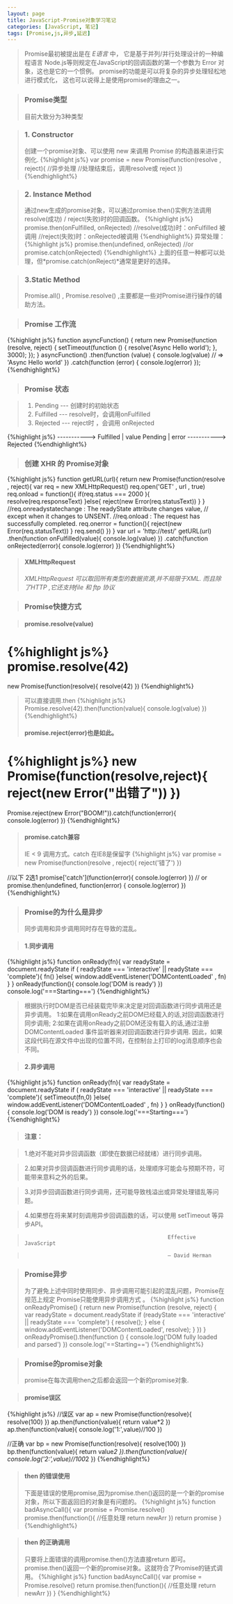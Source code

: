 ```yaml
---
layout: page
title: JavaScript-Promise对象学习笔记
categories: [JavaScript, 笔记]
tags: [Promise,js,异步,延迟]
---
```

>Promise最初被提出是在 *E语言* 中， 它是基于并列/并行处理设计的一种编程语言
>Node.js等则规定在JavaScript的回调函数的第一个参数为 Error 对象，这也是它的一个惯例。
>promise的功能是可以将复杂的异步处理轻松地进行模式化， 这也可以说得上是使用promise的理由之一。

>### Promise类型
>目前大致分为3种类型

>### 1. Constructor
>创建一个promise对象、可以使用 new 来调用 Promise 的构造器来进行实例化.
{%highlight js%}
  var promise = new Promise(function(resolve , reject){
    //异步处理
    //处理结束后，调用resolve或 reject
  })
{%endhighlight%}

>### 2. Instance Method
>通过new生成的promise对象，可以通过promise.then()实例方法调用 resolve(成功) / reject(失败)时的回调函数。
{%highlight js%}
  promise.then(onFulfilled, onRejected)
  //resolve(成功)时：onFulfilled 被调用
  //reject(失败)时：onRejected被调用
{%endhighlight%}
>异常处理：
{%highlight js%}
  promise.then(undefined, onRejected)
  //or
  promise.catch(onRejected)
{%endhighlight%}
>上面的任意一种都可以处理，但*promise.catch(onReject)*通常是更好的选择。

>### 3.Static Method
>Promise.all() , Promise.resolve() ,主要都是一些对Promise进行操作的辅助方法。

>### Promise 工作流
{%highlight js%}
  function asyncFunction() {
    return new Promise(function (resolve, reject) {
      setTimeout(function () {
        resolve('Async Hello world');
      }, 3000);
    });
  }
  asyncFunction()
  .then(function (value) {
    console.log(value)    // => 'Async Hello world'
  })
  .catch(function (error) {
    console.log(error)
  });
{%endhighlight%}

>### Promise 状态

>   1. Pending --- 创建时的初始状态
>   2. Fulfilled --- resolve时，会调用onFulfilled
>   3. Rejected ---  reject时 ，会调用 onRejected

{%highlight js%}
         -----------> Fulfilled
         |   value
  Pending
         |   error
         -----------> Rejected
{%endhighlight%}

>### 创建 XHR 的 Promise对象
{%highlight js%}
  function getURL(url){
    return new Promise(function(resolve , reject){
      var req = new XMLHttpRequest()
      req.open('GET' , url , true)
      req.onload = function(){
         if(req.status === 2000 ){
           resolve(req.responseText)
         }else{
           reject(new Error(req.statusText))
         }
      }
      //req.onreadystatechange : The readyState attribute changes value, 
      //                           except when it changes to UNSENT.
      //req.onload : The request has successfully completed.
      req.onerror = function(){
        reject(new Error(req.statusText))
      }
      req.send()
    })
  }
  var url = 'http://test/'
  getURL(url)
  .then(function onFulfilled(value){
    console.log(value)
  })
  .catch(function onRejected(error){
  	console.log(error)
  })
{%endhighlight%}

>#### XMLHttpRequest
>*XMLHttpRequest 可以取回所有类型的数据资源,并不局限于XML. 而且除了HTTP ,它还支持file 和 ftp 协议*

>### Promise快捷方式

>#### promise.resolve(value)
{%highlight js%}
  promise.resolve(42) 
  === 
  new Promise(function(resolve){
    resolve(42)
  })
{%endhighlight%}
>可以直接调用.then
{%highlight js%}
  Promise.resolve(42).then(function(value){
    console.log(value)
  })
{%endhighlight%}
>#### promise.reject(error)也是如此。
{%highlight js%}
  new Promise(function(resolve,reject){
    reject(new Error("出错了"))
  })
  ===
  Promise.reject(new Error("BOOM!")).catch(function(error){
    console.log(error)
  })
{%endhighlight%}

>#### promise.catch兼容
> IE < 9  调用方式。catch 在IE8是保留字
{%highlight js%}
  var promise = new Promise(function(resolve , reject){
    reject('错了')
  })
  
  //以下 2选1
  promise['catch'](function(error){
    console.log(error)
  })
  // or 
  promise.then(undefined, function(error) {
    console.log(error)
  })
{%endhighlight%}


>### Promise的为什么是异步
>同步调用和异步调用同时存在导致的混乱。

>#### 1.同步调用
{%highlight js%}
  function onReady(fn){
    var readyState = document.readyState
    if ( readyState === 'interactive' || readyState === 'complete'){
      fn()
    }else{
      window.addEventListener('DOMContentLoaded' , fn)
    }
  }
  onReady(function(){
    console.log('DOM is ready')
  })
  console.log('===Starting===')
{%endhighlight%}
>根据执行时DOM是否已经装载完毕来决定是对回调函数进行同步调用还是异步调用。
>1:如果在调用onReady之前DOM已经载入的话,对回调函数进行同步调用;
>2:如果在调用onReady之前DOM还没有载入的话,通过注册 DOMContentLoaded 事件监听器来对回调函数进行异步调用.
>因此，如果这段代码在源文件中出现的位置不同，在控制台上打印的log消息顺序也会不同。

>#### 2.异步调用
{%highlight js%}
  function onReady(fn){
    var readyState = document.readyState
    if ( readyState === 'interactive' || readyState === 'complete'){
      setTimeout(fn,0)
    }else{
      window.addEventListener('DOMContentLoaded' , fn)
    }
  }
  onReady(function(){
    console.log('DOM is ready')
  })
  console.log('===Starting===')
{%endhighlight%}

>#### 注意：

>   1.绝对不能对异步回调函数（即使在数据已经就绪）进行同步调用。

>   2.如果对异步回调函数进行同步调用的话，处理顺序可能会与预期不符，可能带来意料之外的后果。

>   3.对异步回调函数进行同步调用，还可能导致栈溢出或异常处理错乱等问题。

>   4.如果想在将来某时刻调用异步回调函数的话，可以使用 setTimeout 等异步API。

>                                                   Effective JavaScript

>                                                   — David Herman

>### Promise异步
>为了避免上述中同时使用同步、异步调用可能引起的混乱问题，Promise在规范上规定 Promise只能使用异步调用方式 。
{%highlight js%}
  function onReadyPromise() {
    return new Promise(function (resolve, reject) {
      var readyState = document.readyState
      if (readyState === 'interactive' || readyState === 'complete') {
        resolve();
      } else {
        window.addEventListener('DOMContentLoaded', resolve);
      }
    })
  }
  onReadyPromise().then(function () {
    console.log('DOM fully loaded and parsed')
  })
  console.log('==Starting==')
{%endhighlight%}

>### Promise的promise对象
>promise在每次调用then之后都会返回一个新的promise对象.

>#### promise误区
{%highlight js%}
  //误区
  var ap = new Promise(function(resolve){
    resolve(100)
  })
  ap.then(function(value){
   return value*2
  })
  ap.then(function(value){
    console.log('1:',value)//100
  })
  
  //正确
  var bp = new Promise(function(resolve){
    resolve(100)
  })
  bp.then(function(value){
   return value*2
  }).then(function(value){
    console.log('2:',value)//100*2
  })
{%endhighlight%}

>#### then 的错误使用
>下面是错误的使用promise,因为promise.then()返回的是一个新的promise对象，所以下面返回旧的对象是有问题的。
{%highlight js%}
  function badAsyncCall(){
    var promise = Promise.resolve()
    promise.then(function(){
      //任意处理
      return newArr
    })
    return promise
  }
{%endhighlight%}

>#### then 的正确调用
>只要将上面错误的调用promise.then()方法直接return 即可。promise.then()返回一个新的promise对象。这就符合了Promise的链式调用。
{%highlight js%}
  function badAsyncCall(){
    var promise = Promise.resolve()
    return promise.then(function(){
      //任意处理
      return newArr
    })
  }
{%endhighlight%}





